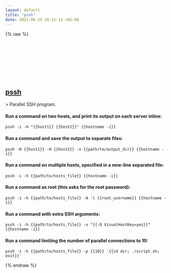 ```yaml
---
layout: default
title: "pssh"
date: 2021-06-25 18:12:13 +02:00
---
```

{% raw %}
<h2 id="pssh">
  <a href="/en/common/pssh.html">pssh</a> <a href="#pssh"><svg class="icon">
    <use href="/assets/images/unicode_sprite.svg#link" />
  </svg></a>
</h2>
> Parallel SSH program.

#### Run a command on two hosts, and print its output on each server inline:
```shell
pssh -i -H "{{host1}} {{host2}}" {{hostname -i}}
```
#### Run a command and save the output to separate files:
```shell
pssh -H {{host1}} -H {{host2}} -o {{path/to/output_dir}} {{hostname -i}}
```
#### Run a command on multiple hosts, specified in a new-line separated file:
```shell
pssh -i -h {{path/to/hosts_file}} {{hostname -i}}
```
#### Run a command as root (this asks for the root password):
```shell
pssh -i -h {{path/to/hosts_file}} -A -l {{root_username}} {{hostname -i}}
```
#### Run a command with extra SSH arguments:
```shell
pssh -i -h {{path/to/hosts_file}} -x "{{-O VisualHostKey=yes}}" {{hostname -i}}
```
#### Run a command limiting the number of parallel connections to 10:
```shell
pssh -i -h {{path/to/hosts_file}} -p {{10}} '{{cd dir; ./script.sh; exit}}'
```
{% endraw %}